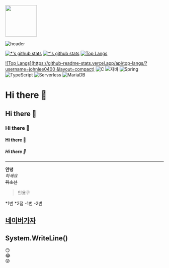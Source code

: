 <image src='images/dog.jpg' width="100" height="100"/>

![header](https://capsule-render.vercel.app/api?type=egg&color=auto&height=300&section=header&text=최강%20자바개발자&fontSize=90)

[![*'s github stats](https://github-readme-stats.vercel.app/api?username=johnlee0400)](https://github.com/johnlee0400)
[![*'s github stats](https://github-readme-stats.vercel.app/api?username=johnlee0400&show_icons=true&theme=radical)](https://github.com/johnlee0400)
[![Top Langs](https://github-readme-stats.vercel.app/api/top-langs/?username=johnlee0400)](https://github.com/johnlee0400/github-readme-stats)

[![Top Langs](https://github-readme-stats.vercel.app/api/top-langs/?username=johnlee0400 &layout=compact)](https://github.com/johnlee0400/github-readme-stats)
![C](https://img.shields.io/badge/-C-123456?style=flat-square&logo=C&logoColor=black)
![자바](https://img.shields.io/badge/-자바-007396?style=flat&logo=Java&logoColor=ffffff)
![Spring](https://img.shields.io/badge/-Spring-6DB33F?style=for-the-badge&logo=Spring&logoColor=white)
![TypeScript](https://img.shields.io/badge/-TypeScript-3178C6?style=flat-square&logo=TypeScript&logoColor=white)
![Serverless](https://img.shields.io/badge/-Serverless-FD5750?style=flat-square&logo=Serverless&logoColor=magenta)
![MariaDB](https://img.shields.io/badge/-MariaDB-1F305F?style=flat-square&logo=mariadb&logoColor=white)

# Hi there 👋
## Hi there 👋
### Hi there 👋
#### Hi there 👋
##### Hi there 👋
---

**안녕** <br>
*하세요* <br>
~~취소선~~

>인용구

*1번
*2점
-1번
-2번

[네이버가자](https://naver.com)
---
System.WriteLine()
---
:smirk:<br>
:joy:<br>
:rage:
